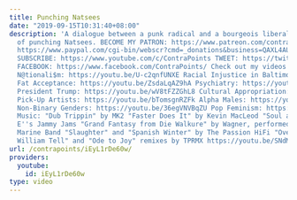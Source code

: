 ```yaml
---
title: Punching Natsees
date: "2019-09-15T10:31:40+08:00"
description: 'A dialogue between a punk radical and a bourgeois liberal on the ethics
  of punching Natsees. BECOME MY PATRON: https://www.patreon.com/contrapoints DONATE:
  https://www.paypal.com/cgi-bin/webscr?cmd=_donations&business=QAXL4AUZAQY7C&lc=US&item_name=ContraPoints&currency_code=USD&bn=PP%2dDonationsBF%3abtn_donateCC_LG%2egif%3aNonHosted
  SUBSCRIBE: https://www.youtube.com/c/ContraPoints TWEET: https://twitter.com/ContraPoints
  FACEBOOK: https://www.facebook.com/ContraPoints/ Check out my videos about: Wh!te
  N@tionali$m: https://youtu.be/U-c2qnfUNXE Racial Injustice in Baltimore: https://youtu.be/8r6GBo_7UNc
  Fat Acceptance: https://youtu.be/ZsdaLqAZ9hA Psychiatry: https://youtu.be/GjSPUlFHYDU
  President Trump: https://youtu.be/wV8tFZZGhL8 Cultural Appropriation: https://youtu.be/bL4nHYFZoGs
  Pick-Up Artists: https://youtu.be/bTomsgnRZFk Alpha Males: https://youtu.be/k6jYB74UQmI
  Non-Binary Genders: https://youtu.be/36egVNVBqZU Pop Feminism: https://youtu.be/3glomsCM5mU
  Music: "Dub Trippin" by MK2 "Faster Does It" by Kevin MacLeod "Soul and Mind" by
  E''s Jammy Jams "Grand Fantasy from Die Walkure" by Wagner, performed by the US
  Marine Band "Slaughter" and "Spanish Winter" by The Passion HiFi "Overture from
  William Tell" and "Ode to Joy" remixes by TPRMX https://youtu.be/SNdMLVnBESw https://youtu.be/ZcdOM-MyZR4'
url: /contrapoints/iEyL1rDe60w/
providers:
  youtube:
    id: iEyL1rDe60w
type: video
---
```

